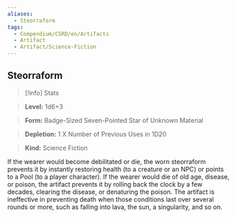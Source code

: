 ```yaml
---
aliases:
  - Steorraform
tags:
  - Compendium/CSRD/en/Artifacts
  - Artifact
  - Artifact/Science-Fiction
---
```

    
      
## Steorraform      
>[!info] Stats      
> **Level:** 1d6+3      
> **Form:** Badge-Sized Seven-Pointed Star of Unknown Material      
> **Depletion:** 1 X Number of Previous Uses in 1D20      
> **Kind:** Science Fiction    
      
If the wearer would become debilitated or die, the worn steorraform prevents it by instantly restoring health (to a creature or an NPC) or points to a Pool (to a player character). If the wearer would die of old age, disease, or poison, the artifact prevents it by rolling back the clock by a few decades, clearing the disease, or denaturing the poison. The artifact is ineffective in preventing death when those conditions last over several rounds or more, such as falling into lava, the sun, a singularity, and so on.